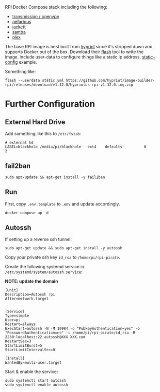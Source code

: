RPI Docker Compose stack including the following:

- [transmission / openvpn](https://github.com/haugene/docker-transmission-openvpn)
- [nefarious](https://github.com/lardbit/nefarious)
- [jackett](https://github.com/Jackett/Jackett)
- [samba](https://github.com/dperson/samba)
- [plex](https://docs.linuxserver.io/images/docker-plex)
	
The base RPI image is best built from [hypriot](https://blog.hypriot.com/downloads/) since it's stripped down and supports Docker out of the box.
Download their [flash](https://github.com/hypriot/flash) tool to write the image.  Include user-data to configure things like a static ip address. [static-config](https://github.com/hypriot/flash/blob/master/sample/static.yml) example.

Something like:
 
    flash --userdata static.yml https://github.com/hypriot/image-builder-rpi/releases/download/v1.12.0/hypriotos-rpi-v1.12.0.img.zip

# Further Configuration

## External Hard Drive

Add something like this to `/etc/fstab`:

	# external hd
	LABEL=blackhole /media/pi/blackhole   ext4    defaults          0       2

## fail2ban

    sudo apt-update && apt-get install -y fail2ban

## Run

First, copy `.env.template` to `.env` and update accordingly.

    docker-compose up -d

## Autossh

If setting up a reverse ssh tunnel:

    sudo apt-get update && sudo apt-get install -y autossh

Copy your private ssh key `id_rsa` to `/home/pi/rpi-pirate`.

Create the following systemd service in `/etc/systemd/system/autossh.service`:

**NOTE: update the domain**

    [Unit]
    Description=Autossh rpi
    After=network.target
    
    
    [Service]
    Type=simple
    User=pi
    Restart=always
    ExecStart=autossh -N -M 10984 -o "PubkeyAuthentication=yes" -o "PasswordAuthentication=no" -i /home/pi/rpi-pirate/id_rsa -R 2230:localhost:22 autossh@XXX.XXX.com
    RestartSec=3
    StartLimitBurst=5
    StartLimitIntervalSec=0
    
    [Install]
    WantedBy=multi-user.target


Start & enable the service:

    sudo systemctl start autossh
    sudo systemctl enable autossh
